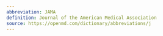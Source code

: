 ```yaml
---
abbreviation: JAMA
definition: Journal of the American Medical Association
source: https://openmd.com/dictionary/abbreviations/j
---
```

